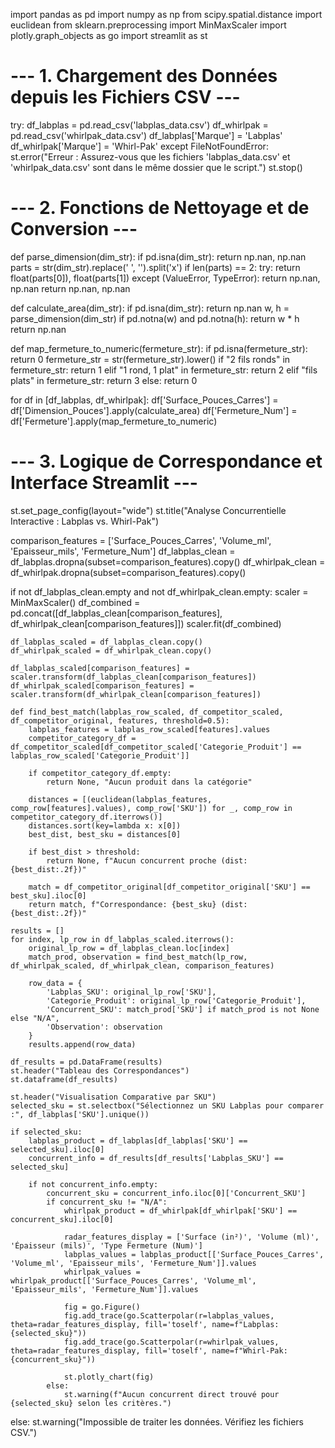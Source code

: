 import pandas as pd
import numpy as np
from scipy.spatial.distance import euclidean
from sklearn.preprocessing import MinMaxScaler
import plotly.graph_objects as go
import streamlit as st

# --- 1. Chargement des Données depuis les Fichiers CSV ---
try:
    df_labplas = pd.read_csv('labplas_data.csv')
    df_whirlpak = pd.read_csv('whirlpak_data.csv')
    df_labplas['Marque'] = 'Labplas'
    df_whirlpak['Marque'] = 'Whirl-Pak'
except FileNotFoundError:
    st.error("Erreur : Assurez-vous que les fichiers 'labplas_data.csv' et 'whirlpak_data.csv' sont dans le même dossier que le script.")
    st.stop()

# --- 2. Fonctions de Nettoyage et de Conversion ---
def parse_dimension(dim_str):
    if pd.isna(dim_str): return np.nan, np.nan
    parts = str(dim_str).replace(' ', '').split('x')
    if len(parts) == 2:
        try:
            return float(parts[0]), float(parts[1])
        except (ValueError, TypeError):
            return np.nan, np.nan
    return np.nan, np.nan

def calculate_area(dim_str):
    if pd.isna(dim_str): return np.nan
    w, h = parse_dimension(dim_str)
    if pd.notna(w) and pd.notna(h):
        return w * h
    return np.nan

def map_fermeture_to_numeric(fermeture_str):
    if pd.isna(fermeture_str): return 0
    fermeture_str = str(fermeture_str).lower()
    if "2 fils ronds" in fermeture_str: return 1
    elif "1 rond, 1 plat" in fermeture_str: return 2
    elif "fils plats" in fermeture_str: return 3
    else: return 0

for df in [df_labplas, df_whirlpak]:
    df['Surface_Pouces_Carres'] = df['Dimension_Pouces'].apply(calculate_area)
    df['Fermeture_Num'] = df['Fermeture'].apply(map_fermeture_to_numeric)

# --- 3. Logique de Correspondance et Interface Streamlit ---
st.set_page_config(layout="wide")
st.title("Analyse Concurrentielle Interactive : Labplas vs. Whirl-Pak")

comparison_features = ['Surface_Pouces_Carres', 'Volume_ml', 'Epaisseur_mils', 'Fermeture_Num']
df_labplas_clean = df_labplas.dropna(subset=comparison_features).copy()
df_whirlpak_clean = df_whirlpak.dropna(subset=comparison_features).copy()

if not df_labplas_clean.empty and not df_whirlpak_clean.empty:
    scaler = MinMaxScaler()
    df_combined = pd.concat([df_labplas_clean[comparison_features], df_whirlpak_clean[comparison_features]])
    scaler.fit(df_combined)
    
    df_labplas_scaled = df_labplas_clean.copy()
    df_whirlpak_scaled = df_whirlpak_clean.copy()

    df_labplas_scaled[comparison_features] = scaler.transform(df_labplas_clean[comparison_features])
    df_whirlpak_scaled[comparison_features] = scaler.transform(df_whirlpak_clean[comparison_features])

    def find_best_match(labplas_row_scaled, df_competitor_scaled, df_competitor_original, features, threshold=0.5):
        labplas_features = labplas_row_scaled[features].values
        competitor_category_df = df_competitor_scaled[df_competitor_scaled['Categorie_Produit'] == labplas_row_scaled['Categorie_Produit']]
        
        if competitor_category_df.empty:
            return None, "Aucun produit dans la catégorie"

        distances = [(euclidean(labplas_features, comp_row[features].values), comp_row['SKU']) for _, comp_row in competitor_category_df.iterrows()]
        distances.sort(key=lambda x: x[0])
        best_dist, best_sku = distances[0]

        if best_dist > threshold:
            return None, f"Aucun concurrent proche (dist: {best_dist:.2f})"
        
        match = df_competitor_original[df_competitor_original['SKU'] == best_sku].iloc[0]
        return match, f"Correspondance: {best_sku} (dist: {best_dist:.2f})"

    results = []
    for index, lp_row in df_labplas_scaled.iterrows():
        original_lp_row = df_labplas_clean.loc[index]
        match_prod, observation = find_best_match(lp_row, df_whirlpak_scaled, df_whirlpak_clean, comparison_features)
        
        row_data = {
            'Labplas_SKU': original_lp_row['SKU'],
            'Categorie_Produit': original_lp_row['Categorie_Produit'],
            'Concurrent_SKU': match_prod['SKU'] if match_prod is not None else "N/A",
            'Observation': observation
        }
        results.append(row_data)

    df_results = pd.DataFrame(results)
    st.header("Tableau des Correspondances")
    st.dataframe(df_results)

    st.header("Visualisation Comparative par SKU")
    selected_sku = st.selectbox("Sélectionnez un SKU Labplas pour comparer :", df_labplas['SKU'].unique())

    if selected_sku:
        labplas_product = df_labplas[df_labplas['SKU'] == selected_sku].iloc[0]
        concurrent_info = df_results[df_results['Labplas_SKU'] == selected_sku]
        
        if not concurrent_info.empty:
            concurrent_sku = concurrent_info.iloc[0]['Concurrent_SKU']
            if concurrent_sku != "N/A":
                whirlpak_product = df_whirlpak[df_whirlpak['SKU'] == concurrent_sku].iloc[0]
                
                radar_features_display = ['Surface (in²)', 'Volume (ml)', 'Épaisseur (mils)', 'Type Fermeture (Num)']
                labplas_values = labplas_product[['Surface_Pouces_Carres', 'Volume_ml', 'Epaisseur_mils', 'Fermeture_Num']].values
                whirlpak_values = whirlpak_product[['Surface_Pouces_Carres', 'Volume_ml', 'Epaisseur_mils', 'Fermeture_Num']].values

                fig = go.Figure()
                fig.add_trace(go.Scatterpolar(r=labplas_values, theta=radar_features_display, fill='toself', name=f"Labplas: {selected_sku}"))
                fig.add_trace(go.Scatterpolar(r=whirlpak_values, theta=radar_features_display, fill='toself', name=f"Whirl-Pak: {concurrent_sku}"))
                
                st.plotly_chart(fig)
            else:
                st.warning(f"Aucun concurrent direct trouvé pour {selected_sku} selon les critères.")
else:
    st.warning("Impossible de traiter les données. Vérifiez les fichiers CSV.")
